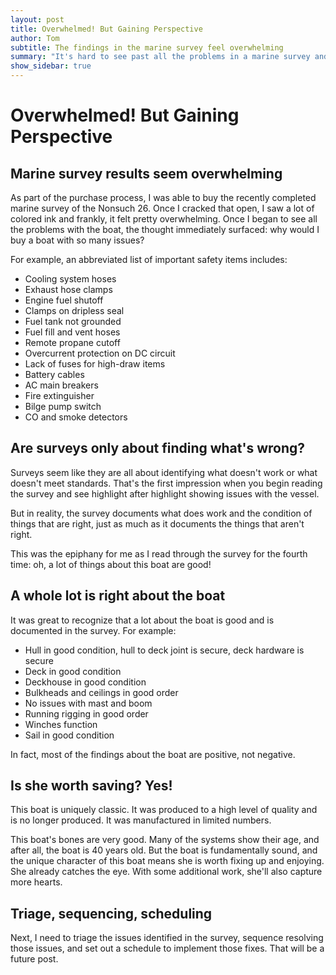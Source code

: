 ```yaml
---
layout: post
title: Overwhelmed! But Gaining Perspective
author: Tom
subtitle: The findings in the marine survey feel overwhelming
summary: "It's hard to see past all the problems in a marine survey and still recognize the number of things that are right and the fundamental value of the boat."
show_sidebar: true
---
```


# Overwhelmed! But Gaining Perspective

## Marine survey results seem overwhelming

As part of the purchase process, I was able to buy the recently completed marine survey of the Nonsuch 26. Once I cracked that open, I saw a lot of colored ink and frankly, it felt pretty overwhelming. Once I began to see all the problems with the boat, the thought immediately surfaced: why would I buy a boat with so many issues?

For example, an abbreviated list of important safety items includes:
- Cooling system hoses
- Exhaust hose clamps
- Engine fuel shutoff
- Clamps on dripless seal
- Fuel tank not grounded
- Fuel fill and vent hoses
- Remote propane cutoff
- Overcurrent protection on DC circuit
- Lack of fuses for high-draw items
- Battery cables
- AC main breakers
- Fire extinguisher
- Bilge pump switch
- CO and smoke detectors

## Are surveys only about finding what's wrong?

Surveys seem like they are all about identifying what doesn't work or what doesn't meet standards. That's the first impression when you begin reading the survey and see highlight after highlight showing issues with the vessel. 

But in reality, the survey documents what does work and the condition of things that are right, just as much as it documents the things that aren't right.

This was the epiphany for me as I read through the survey for the fourth time: oh, a lot of things about this boat are good!

## A whole lot is right about the boat

It was great to recognize that a lot about the boat is good and is documented in the survey. For example:
- Hull in good condition, hull to deck joint is secure, deck hardware is secure
- Deck in good condition
- Deckhouse in good condition
- Bulkheads and ceilings in good order
- No issues with mast and boom
- Running rigging in good order
- Winches function
- Sail in good condition

In fact, most of the findings about the boat are positive, not negative.

## Is she worth saving? Yes!

This boat is uniquely classic. It was produced to a high level of quality and is no longer produced. It was manufactured in limited numbers.

This boat's bones are very good. Many of the systems show their age, and after all, the boat is 40 years old. But the boat is fundamentally sound, and the unique character of this boat means she is worth fixing up and enjoying. She already catches the eye. With some additional work, she'll also capture more hearts.

## Triage, sequencing, scheduling

Next, I need to triage the issues identified in the survey, sequence resolving those issues, and set out a schedule to implement those fixes. That will be a future post.
